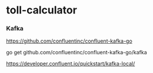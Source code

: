 # toll-calculator


### Kafka

https://github.com/confluentinc/confluent-kafka-go

go get github.com/confluentinc/confluent-kafka-go/kafka

https://developer.confluent.io/quickstart/kafka-local/